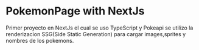 # PokemonPage with NextJs

Primer proyecto en NextJs el cual se uso TypeScript y Pokeapi se utilizo la renderizacion SSG(Side Static Generation) para cargar images,sprites y nombres de los pokemons.
